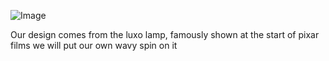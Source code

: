 ![Image]({{site.baseurl}}/working/luxolamp.jpg)

<p>Our design comes from the luxo lamp, famously shown at the start of pixar films we will put our own wavy spin on it</p>